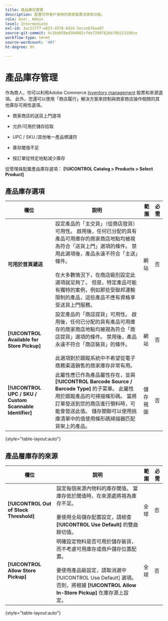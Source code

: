 ```yaml
---
title: 產品庫存管理
description: 配置可供客戶使用的商家股票消息和功能。
role: User, Admin
level: Intermediate
exl-id: 3ac217f7-e823-4578-8416-5ecceb76aa87
source-git-commit: 4c10ab59ed304002cfde7398762bb70b223180ce
workflow-type: tm+mt
source-wordcount: '407'
ht-degree: 0%

---
```


# 產品庫存管理

作為商人，你可以利用Adobe Commerce [Inventory management](https://docs.magento.com/user-guide/catalog/inventory-management.html) 股票和來源選項。 此外，您還可以使用「商店履行」解決方案來控制與商家商店操作相關的其他庫存可用性選項。

- 商家商店的送貨上門選項

- 允許/可用於儲存拾取

- UPC / SKU /其他唯一產品標識符

- 庫存閾值不足

- 按訂單從特定地點減少庫存

從管理員配置產品庫存選項： **[!UICONTROL Catalog > Products > Select Product]**

## **產品庫存選項**

| **欄位** | **說明** | **範圍** | **必需** |
|----------------------------------------------------------|----------------------------------------------------------------------------------------------------------------------------------------------------------------------------------------------------------------------------------------------------------------------------------------------------------------------------------------------------------------------------------------------------------------------------------------------------------------------------------------------------------------------------------------------------------------|------------|--------------|
| **可用於首頁遞送** | 設定產品的「主交貨」（從商店發貨）可用性。 啟用後，任何已分配的具有產品可用庫存的商家商店地點均被視為符合「送貨上門」選項的條件。 禁用此選項後，產品永遠不符合「主送」條件。</br></br>在大多數情況下，在商店級別設定此選項就足夠了。 但是，特定產品可能有獨特的案例，例如那些受聯邦運輸限制的產品，這些產品不應有資格享受送貨上門服務。 | 網站 | 否 |
| **[!UICONTROL Available for Store Pickup]** | 設定產品的「商店提貨」可用性。 啟用後，任何已分配的具有產品可用庫存的商家商店地點均被視為符合「商店提貨」選項的條件。 禁用後，產品永遠不符合「商店裝貨」的條件。</br></br>此選項對於跟蹤系統中不希望從電子商務渠道銷售的商家庫存非常有用。 | 網站 | 否 |
| **[!UICONTROL UPC / SKU / Custom Scannable Identifier]** | 此屬性應已作為產品屬性存在，並與 **[!UICONTROL Barcode Source / Barcode Type]** 的子菜單。 此屬性用於跟蹤產品的可掃描條形碼。 當將訂單發送到您的商店進行領料時，可能會發送此值。 儲存關聯可以使用挑庫清單中的值使用條形碼掃描器匹配貨架上的產品。 | 儲存視圖 | 否 |

{style="table-layout:auto"}

## 產品層庫存的來源

| **欄位** | **說明** | **範圍** | **必需** |
|-----------------------------------------|------------------------------------------------------------------------------------------------------------------------------------------------------------------------------------------------------------------------------------------------------------------------------------------------------------------------------------------------------------------------------------------------------|-----------|--------------|
| **[!UICONTROL Out of Stock Threshold]** | 設定每個來源內物料的庫存閾值。 當庫存低於閾值時，在來源處將視為庫存不足。</br></br>要使用全局儲存配置設定，請檢查 **[!UICONTROL Use Default]** 的雙曲餘切值。 | 全球 | 否 |
| **[!UICONTROL Allow Store Pickup]** | 明確設定物料是否可用於儲存裝貨，而不考慮可用庫存或商戶儲存位置配置。</br></br> 要使用產品級設定，請取消選中 [!UICONTROL Use Default] 選項。 否則，將根據 **[!UICONTROL Allow In-Store Pickup]** 在庫存源上設定。 | 全球 | 否 |

{style="table-layout:auto"}

